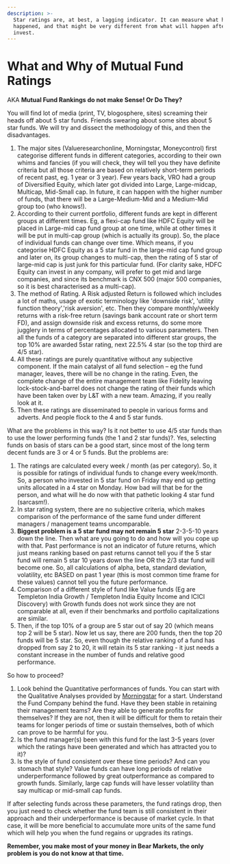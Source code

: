 ```yaml
---
description: >-
  Star ratings are, at best, a lagging indicator. It can measure what has
  happened, and that might be very different from what will happen after you
  invest.
---
```


# What and Why of Mutual Fund Ratings

AKA **Mutual Fund Rankings do not make Sense! Or Do They?**

You will find lot of media \(print, TV, blogosphere, sites\) screaming their heads off about 5 star funds. Friends swearing about some sites about 5 star funds. We will try and dissect the methodology of this, and then the disadvantages.

1. The major sites \(Valueresearchonline, Morningstar, Moneycontrol\) first categorise different funds in different categories, according to their own whims and fancies \(if you will check, they will tell you they have definite criteria but all those criteria are based on relatively short-term periods of recent past, eg. 1 year or 3 year\).   Few years back, VRO had a group of Diversified Equity, which later got divided into Large, Large-midcap, Multicap, Mid-Small cap. In future, it can happen with the higher number of funds, that there will be a Large-Medium-Mid and a Medium-Mid group too \(who knows!\).  
2. According to their current portfolio, different funds are kept in different groups at different times. Eg, a flexi-cap fund like HDFC Equity will be placed in Large-mid cap fund group at one time, while at other times it will be put in multi-cap group \(which is actually its group\).   So, the place of individual funds can change over time. Which means, if you categorise HDFC Equity as a 5 star fund in the large-mid cap fund group and later on, its group changes to multi-cap, then the rating of 5 star of large-mid cap is just junk for this particular fund. \(For clarity sake, HDFC Equity can invest in any company, will prefer to get mid and large companies, and since its benchmark is CNX 500 \(major 500 companies, so it is best characterised as a multi-cap\). 
3. The method of Rating. A Risk adjusted Return is followed which includes a lot of maths, usage of exotic terminology like 'downside risk', 'utility function theory','risk aversion', etc.  Then they compare monthly/weekly returns with a risk-free return \(savings bank account rate or short term FD\), and assign downside risk and excess returns, do some more jugglery in terms of percentages allocated to various parameters. Then all the funds of a category are separated into different star groups, the top 10% are awarded 5star rating, next 22.5% 4 star \(so the top third are 4/5 star\).  
4. All these ratings are purely quantitative without any subjective component. If the main catalyst of all fund selection – eg the fund manager, leaves, there will be no change in the rating. Even, the complete change of the entire management team like Fidelity leaving lock-stock-and-barrel does not change the rating of their funds which have been taken over by L&T with a new team. Amazing, if you really look at it. 
5. Then these ratings are disseminated to people in various forms and adverts. And people flock to the 4 and 5 star funds. 

What are the problems in this way? Is it not better to use 4/5 star funds than to use the lower performing funds \(the 1 and 2 star funds\)?. Yes, selecting funds on basis of stars can be a good start, since most of the long term decent funds are 3 or 4 or 5 funds. But the problems are:

1. The ratings are calculated every week / month \(as per category\). So, it is possible for ratings of individual funds to change every week/month. So, a person who invested in 5 star fund on Friday may end up getting units allocated in a 4 star on Monday. How bad will that be for the person, and what will he do now with that pathetic looking 4 star fund \(sarcasm!\).
2. In star rating system, there are no subjective criteria, which makes comparison of the performance of the same fund under different managers / management teams uncomparable.
3. **Biggest problem is a 5 star fund may not remain 5 star** 2-3-5-10 years down the line. Then what are you going to do and how will you cope up with that. Past performance is not an indicator of future returns, which just means ranking based on past returns cannot tell you if the 5 star fund will remain 5 star 10 years down the line OR the 2/3 star fund will become one. So, all calculations of alpha, beta, standard deviation, volatility, etc BASED on past 1 year \(this is most common time frame for these values\) cannot tell you the future performance.
4. Comparison of a different style of fund like Value funds \(Eg are Templeton India Growth / Templeton India Equity Income and ICICI Discovery\) with Growth funds does not work since they are not comparable at all, even if their benchmarks and portfolio capitalizations are similar.
5. Then, if the top 10% of a group are 5 star out of say 20 \(which means top 2 will be 5 star\). Now let us say, there are 200 funds, then the top 20 funds will be 5 star. So, even though the relative ranking of a fund has dropped from say 2 to 20, it will retain its 5 star ranking - it just needs a constant increase in the number of funds and relative good performance. 

So how to proceed?

1. Look behind the Quantitative performances of funds. You can start with the Qualitative Analyses provided by [Morningstar](http://www.morningstar.in/featured-reports.aspx) for a start. Understand the Fund Company behind the fund. Have they been stable in retaining their management teams? Are they able to generate profits for themselves? If they are not, then it will be difficult for them to retain their teams for longer periods of time or sustain themselves, both of which can prove to be harmful for you.
2. Is the fund manager\(s\) been with this fund for the last 3-5 years \(over which the ratings have been generated and which has attracted you to it\)?
3. Is the style of fund consistent over these time periods? And can you stomach that style? Value funds can have long periods of relative underperformance followed by great outperformance as compared to growth funds. Similarly, large cap funds will have lesser volatility than say multicap or mid-small cap funds.

If after selecting funds across these parameters, the fund ratings drop, then you just need to check whether the fund team is still consistent in their approach and their underperformance is because of market cycle. In that case, it will be more beneficial to accumulate more units of the same fund which will help you when the fund regains or upgrades its ratings.

**Remember, you make most of your money in Bear Markets, the only problem is you do not know at that time.**

